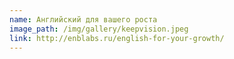 ```yaml
---
name: Английский для вашего роста
image_path: /img/gallery/keepvision.jpeg
link: http://enblabs.ru/english-for-your-growth/
---
```


